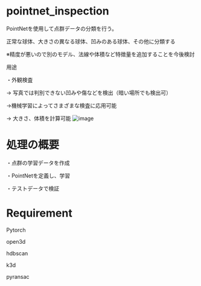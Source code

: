 # pointnet_inspection

PointNetを使用して点群データの分類を行う。

正常な球体、大きさの異なる球体、凹みのある球体、その他に分類する

※精度が悪いので別のモデル、法線や体積など特徴量を追加することを今後検討


用途

・外観検査

→ 写真では判別できない凹みや傷などを検出（暗い場所でも検出可）

→機械学習によってさまざまな検査に応用可能

→ 大きさ、体積を計算可能
![image](https://user-images.githubusercontent.com/93971055/221352463-7e3216af-38c0-4bb3-88ba-a7aef296dc5d.png)



# 処理の概要

・点群の学習データを作成

・PointNetを定義し、学習

・テストデータで検証



# Requirement

Pytorch

open3d

hdbscan

k3d

pyransac


